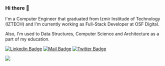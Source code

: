 ### Hi there 👋

I'm a Computer Engineer that graduated from Izmir Institude of Technology (IZTECH) and I'm currently working as Full-Stack Developer at OSF Digital.

Also, I'm used to Data Structures, Computer Science and Architecture as a part of my education.


[![Linkedin Badge](https://img.shields.io/badge/linkedin-%230077B5.svg?&style=for-the-badge&logo=linkedin&logoColor=white)](https://www.linkedin.com/in/yusufhayirli/)
[![Mail Badge](https://img.shields.io/badge/email-c14438?style=for-the-badge&logo=Gmail&logoColor=white&link=mailto:yusufhayirli@gmail.com)](mailto:yusufhayirli@gmail.com)
[![Twitter Badge](https://img.shields.io/badge/twitter-1DA1F2?style=for-the-badge&logo=twitter&logoColor=white)](https://twitter.com/pensarnada)

![](https://komarev.com/ghpvc/?username=your-github-yusufhayirli&label=Profile+Views&style=flat&color=brightgreen)
